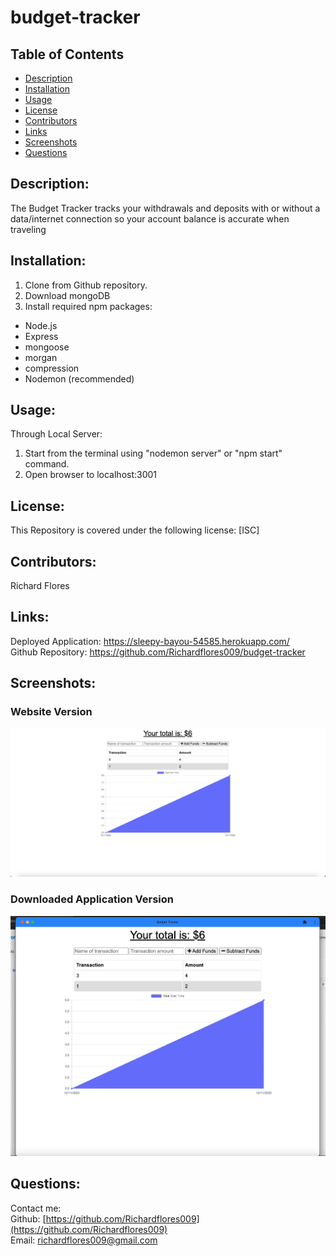 # budget-tracker

## Table of Contents
* [Description](#description)
* [Installation](#installation)
* [Usage](#usage)
* [License](#license)
* [Contributors](#contributors)
* [Links](#links)
* [Screenshots](#screenshots)
* [Questions](#questions)

## Description:
The Budget Tracker tracks your withdrawals and deposits with or without a data/internet connection so your account balance is accurate when traveling 

## Installation:
1. Clone from Github repository. <br>
2. Download mongoDB
3. Install required npm packages: <br>
* Node.js <br>
* Express <br>
* mongoose <br>
* morgan <br>
* compression <br>
* Nodemon (recommended)<br>

## Usage:
Through Local Server:<br>
1. Start from the terminal using "nodemon server" or "npm start" command. <br>
2. Open browser to localhost:3001 <br>

## License:
This Repository is covered under the following license: [ISC]

## Contributors:
Richard Flores

## Links:
Deployed Application: https://sleepy-bayou-54585.herokuapp.com/ <br>
Github Repository: https://github.com/Richardflores009/budget-tracker <br>

## Screenshots:
### Website Version
![](https://raw.githubusercontent.com/Richardflores009/budget-tracker/main/public/img/web.png)
### Downloaded Application Version
![](https://raw.githubusercontent.com/Richardflores009/budget-tracker/main/public/img/app.png)



## Questions:
Contact me:<br>
Github: [https://github.com/Richardflores009](https://github.com/Richardflores009)<br>
Email: [richardflores009@gmail.com](richardflores009@gmail.com)<br>
